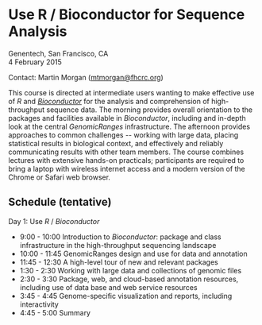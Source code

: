 Use R / Bioconductor for Sequence Analysis
==========================================

Genentech, San Francisco, CA<br />
4 February 2015

Contact: Martin Morgan ([mtmorgan@fhcrc.org](mailto:mtmorgan@fhcrc.org))

This course is directed at intermediate users wanting to make
effective use of _R_ and _[Bioconductor](http://bioconductor.org)_ for
the analysis and comprehension of high-throughput sequence data. The
morning provides overall orientation to the packages and facilities
available in _Bioconductor_, including and in-depth look at the
central _GenomicRanges_ infrastructure. The afternoon provides
approaches to common challenges -- working with large data, placing
statistical results in biological context, and effectively and
reliably communicating results with other team members.  The course
combines lectures with extensive hands-on practicals; participants are
required to bring a laptop with wireless internet access and a modern
version of the Chrome or Safari web browser.

Schedule (tentative)
--------------------

Day 1: Use _R_ / _Bioconductor_

- 9:00 - 10:00 Introduction to _Bioconductor_: package and class
  infrastructure in the high-throughput sequencing landscape
- 10:00 - 11:45 GenomicRanges design and use for data and annotation
- 11:45 - 12:30 A high-level tour of new and relevant packages
- 1:30 - 2:30 Working with large data and collections of genomic files
- 2:30 - 3:30 Package, web, and cloud-based annotation resources,
  including use of data base and web service resources
- 3:45 - 4:45 Genome-specific visualization and reports, including
  interactivity
- 4:45 - 5:00 Summary
